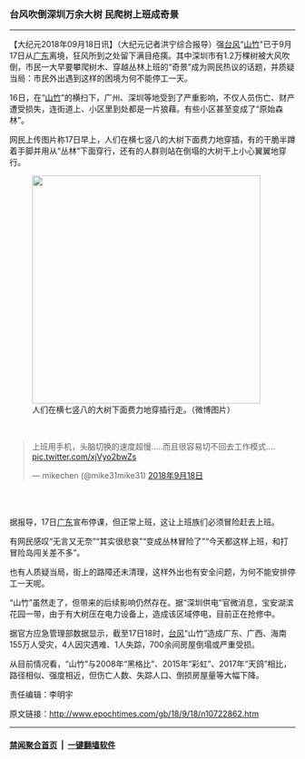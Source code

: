 ### 台风吹倒深圳万余大树 民爬树上班成奇景
------------------------

<p>【大纪元2018年09月18日讯】（大纪元记者洪宁综合报导）强<a href="http://www.epochtimes.com/gb/tag/%E5%8F%B0%E9%A3%8E.html">台风</a>“<a href="http://www.epochtimes.com/gb/tag/%E5%B1%B1%E7%AB%B9.html">山竹</a>”已于9月17日从<a href="http://www.epochtimes.com/gb/tag/%E5%B9%BF%E4%B8%9C.html">广东</a>离境，狂风所到之处留下满目疮痍。其中深圳市有1.2万棵树被大风吹倒，市民一大早要攀爬树木、穿越丛林上班的“奇景”成为网民热议的话题，并质疑当局：市民外出遇到这样的困境为何不能停工一天。</p>
<p>16日，在“<a href="http://www.epochtimes.com/gb/tag/%E5%B1%B1%E7%AB%B9.html">山竹</a>”的横扫下，广州、深圳等地受到了严重影响，不仅人员伤亡、财产遭受损失，连街道上、小区里到处都是一片狼藉。有些小区甚至变成了“原始森林”。</p>
<p>网民上传图片称17日早上，人们在横七竖八的大树下面费力地穿插，有的干脆半蹲着手脚并用从“丛林”下面穿行，还有的人群则站在倒塌的大树干上小心翼翼地穿行。</p>
<figure id="attachment_10723072" style="width: 402px" class="wp-caption aligncenter"><a href="http://i.epochtimes.com/assets/uploads/2018/09/page-5.jpg"><img class="wp-image-10723072 size-full" src="http://i.epochtimes.com/assets/uploads/2018/09/page-5.jpg" alt="" width="402" height="402" /></a><figcaption class="wp-caption-text">人们在横七竖八的大树下面费力地穿插行走。（微博图片）</figcaption></figure>
</p>
<p>&nbsp;</p>
<blockquote class="twitter-tweet" data-lang="zh-tw">
<p dir="ltr" lang="zh">上班用手机，头脑切换的速度超慢&#8230;..而且很容易切不回去工作模式&#8230;. <a href="https://t.co/xjVyo2bwZs">pic.twitter.com/xjVyo2bwZs</a></p>
<p>— mikechen (@mike31mike31) <a href="https://twitter.com/mike31mike31/status/1041951488900128770?ref_src=twsrc%5Etfw">2018年9月18日</a></p></blockquote>
<p><script async src="https://platform.twitter.com/widgets.js" charset="utf-8"></script>
<p>&nbsp;</p>
<p><br />
据报导，17日<a href="http://www.epochtimes.com/gb/tag/%E5%B9%BF%E4%B8%9C.html">广东</a>宣布停课，但正常上班，这让上班族们必须冒险赶去上班。</p>
<p>有网民感叹“无言又无奈”“其实很悲哀”“变成丛林冒险了”“今天都这样上班，和打冒险岛闯关差不多”。</p>
<p>也有人质疑当局，街上的路障还未清理，这样外出也有安全问题，为何不能安排停工一天呢。</p>
<p>“山竹”虽然走了，但带来的后续影响仍然存在。据“深圳供电”官微消息，宝安湖滨花园一带，由于有大树压在电力设备上，造成该区域停电，目前正在抢修中。</p>
<p>据官方应急管理部数据显示，截至17日18时，<a href="http://www.epochtimes.com/gb/tag/%E5%8F%B0%E9%A3%8E.html">台风</a>“山竹”造成广东、广西、海南155万人受灾，4人因灾遇难、1人失踪，700余间房屋倒塌或严重受损。</p>
<p>从目前情况看，“山竹”与2008年“黑格比”、2015年“彩虹”、2017年“天鸽”相比，路径相似、强度相近，但伤亡人数、失踪人口、倒损房屋量等大幅下降。</p>
<p>责任编辑：李明宇</p>

原文链接：http://www.epochtimes.com/gb/18/9/18/n10722862.htm


------------------------
#### [禁闻聚合首页](https://github.com/gfw-breaker/banned-news/blob/master/README.md) &nbsp;|&nbsp;  [一键翻墙软件](https://github.com/gfw-breaker/nogfw/blob/master/README.md)